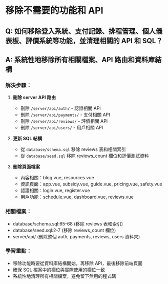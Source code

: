 # 移除不需要的功能和 API

## Q: 如何移除登入系統、支付記錄、排程管理、個人儀表板、評價系統等功能，並清理相關的 API 和 SQL？

## A: 系統性地移除所有相關檔案、API 路由和資料庫結構

### 解決步驟：

1. **刪除 server API 路由**
   - 刪除 `/server/api/auth/` - 認證相關 API
   - 刪除 `/server/api/payments/` - 支付相關 API  
   - 刪除 `/server/api/reviews/` - 評價相關 API
   - 刪除 `/server/api/users/` - 用戶相關 API

2. **更新 SQL 結構**
   - 從 `database/schema.sql` 移除 reviews 表和相關索引
   - 從 `database/seed.sql` 移除 reviews_count 欄位和評價測試資料

3. **刪除頁面檔案**
   - 內容相關：blog.vue, resources.vue
   - 資訊頁面：app.vue, subsidy.vue, guide.vue, pricing.vue, safety.vue
   - 認證相關：login.vue, register.vue
   - 用戶功能：schedule.vue, dashboard.vue, reviews.vue

### 相關檔案：

- database/schema.sql:65-68 (移除 reviews 表和索引)
- database/seed.sql:2-7 (移除 reviews_count 欄位)
- server/api/ (刪除整個 auth, payments, reviews, users 資料夾)

### 學習重點：

- 移除功能時要從資料庫結構開始，再移除 API，最後移除前端頁面
- 確保 SQL 檔案中的欄位與實際使用的欄位一致
- 系統性地清理所有相關檔案，避免留下無用的程式碼